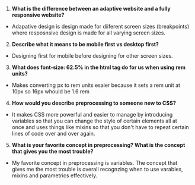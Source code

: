 1. **What is the difference between an adaptive website and a fully responsive website?**
  * Adapative design is design made for diiferent screen sizes (breakpoints) where resposnsive design is made for all varying screen sizes.

2. **Describe what it means to be mobile first vs desktop first?**
  * Designing first for mobile before designing for other screen sizes.
3. **What does font-size: 62.5% in the html tag do for us when using rem units?**
  * Makes converting px to rem units esaier because it sets a rem unit at 10px so 16px whould be 1.6 rem
4.  **How would you describe preprocessing to someone new to CSS?**
  * It makes CSS more powerful and easier to manage by introducing variables so that you can change the style of certain elements all at once and uses things like mixins so that you don't have to repeat certain lines of code over and over again.
5. **What is your favorite concept in preprocessing? What is the concept that gives you the most trouble?**
  * My favorite concept in preprocessing is variables.  The concept that gives me the most trouble is overall recognzing when to use varables, mixins and parametrics effectively.

